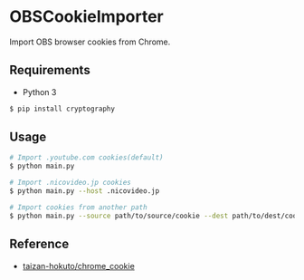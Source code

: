 # OBSCookieImporter
Import OBS browser cookies from Chrome.

## Requirements
* Python 3

```sh
$ pip install cryptography
```

## Usage

```sh
# Import .youtube.com cookies(default)
$ python main.py

# Import .nicovideo.jp cookies
$ python main.py --host .nicovideo.jp

# Import cookies from another path
$ python main.py --source path/to/source/cookie --dest path/to/dest/cookie
```

## Reference

* [taizan-hokuto/chrome_cookie](https://github.com/taizan-hokuto/chrome_cookie)
